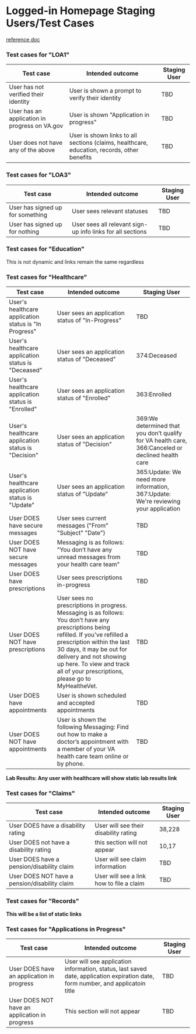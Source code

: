 # Logged-in Homepage Staging Users/Test Cases 
[reference doc](https://github.com/department-of-veterans-affairs/va.gov-team/blob/master/products/health-care/application/va-application/product/readme.md)

### Test cases for "LOA1"
|Test case|Intended outcome|Staging User|
|----|----|----|
|User has not verified their identity|User is shown a prompt to verify their identity|TBD|
|User has an application in progress on VA.gov|User is shown "Application in progress"|TBD|
|User does not have any of the above|User is shown links to all sections (claims, healthcare, education, records, other benefits|TBD|


### Test cases for "LOA3"
|Test case|Intended outcome|Staging User|
|----|----|----|
|User has signed up for something|User sees relevant statuses |TBD|
|User has signed up for nothing|User sees all relevant sign-up info links for all sections|TBD|

### Test cases for "Education"
This is not dynamic and links remain the same regardless

### Test cases for "Healthcare"
|Test case|Intended outcome|Staging User|
|----|----|----|
|User's healthcare application status is "In Progress"|User sees an application status of "In-Progress"|TBD|
|User's healthcare application status is "Deceased"|User sees an application status of "Deceased"|374:Deceased|
|User's healthcare application status is "Enrolled"|User sees an application status of "Enrolled"|363:Enrolled|
|User's healthcare application status is "Decision"|User sees an application status of "Decision"|369:We determined that you don’t qualify for VA health care, 366:Canceled or declined health care|
|User's healthcare application status is "Update"|User sees an application status of "Update"|365:Update: We need more information, 367:Update: We're reviewing your application|
|User DOES have secure messages|User sees current messages ("From" "Subject" "Date")|TBD|
|User DOES NOT have secure messages|Messaging is as follows: "You don’t have any unread messages from your health care team"|TBD|
|User DOES have prescriptions|User sees prescriptions in-progress|TBD|
|User DOES NOT have prescriptions|User sees no prescriptions in progress. Messaging is as follows: You don’t have any prescriptions being refilled. If you’ve refilled a prescription within the last 30 days, it may be out for delivery and not showing up here.  To view and track all of your prescriptions, please go to MyHealtheVet.|TBD|
|User DOES have appointments|User is shown scheduled and accepted appointments|TBD|
|User DOES NOT have appointments|User is shown the following Messaging: Find out how to make a doctor’s appointment with a member of your VA health care team online or by phone.|TBD|

**Lab Results: Any user with healthcare will show static lab results link**

### Test cases for "Claims"
|Test case|Intended outcome|Staging User|
|----|----|----|
|User DOES have a disability rating|User will see their disability rating|38,228|
|User DOES not have a disability rating|this section will not appear|10,17|
|User DOES have a pension/disability claim|User will see claim information|TBD|
|User DOES NOT have a pension/disability claim|User will see a link how to file a claim|TBD|


### Test cases for "Records"
**This will be a list of static links**

### Test cases for "Applications in Progress"
|Test case|Intended outcome|Staging User|
|----|----|----|
|User DOES have an application in progress|User will see application information, status, last saved date, application expiration date, form number, and applicatoin title|TBD|
|User DOES NOT have an application in progress|This section will not appear|TBD|



